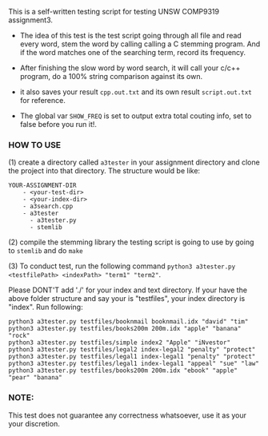 This is a self-written testing script for testing UNSW COMP9319 assignment3.

- The idea of this test is the test script going through all file and read every word,
stem the word by calling calling a C stemming program. And if the word matches one of the searching term, record its frequency.

- After finishing the slow word by word search, it will call your c/c++ program, do a 100% string comparison against its own.

- it also saves your result `cpp.out.txt` and its own result `script.out.txt` for reference.
- The global var `SHOW_FREQ` is set to output extra total couting info, set to false before you run it!.
### HOW TO USE
(1) create a directory called `a3tester` in your assignment directory and clone the project into that directory. The structure would be like:
```
YOUR-ASSIGNMENT-DIR
    - <your-test-dir>
    - <your-index-dir>
    - a3search.cpp
    - a3tester
      - a3tester.py
      - stemlib
```

(2) compile the stemming library the testing script is going to use by going to `stemlib` and do `make`

(3) To conduct test, run the following command `python3 a3tester.py <testfilePath> <indexPath> "term1" "term2"`.

Please DONT'T add './' for your index and text directory. If your have the above folder structure and say your
<your-test-dir> is "testfiles", your index directory is "index". Run following:
```
python3 a3tester.py testfiles/booknmail booknmail.idx "david" "tim"
python3 a3tester.py testfiles/books200m 200m.idx "apple" "banana" "rock"
python3 a3tester.py testfiles/simple index2 "Apple" "iNvestor"
python3 a3tester.py testfiles/legal2 index-legal2 "penalty" "protect"
python3 a3tester.py testfiles/legal1 index-legal1 "penalty" "protect"
python3 a3tester.py testfiles/legal1 index-legal1 "appeal" "sue" "law"
python3 a3tester.py testfiles/books200m 200m.idx "ebook" "apple" "pear" "banana"
```

### NOTE:

This test does not guarantee any correctness whatsoever, use it as your your discretion.